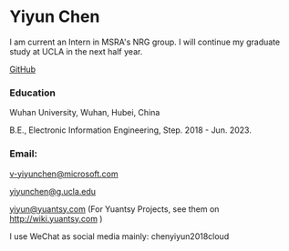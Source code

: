 # Yiyun Chen



I am current an Intern in MSRA's NRG group. I will continue my graduate study at UCLA in the next half year.

[GitHub](https://github.com/chenyiyun573) 

### Education

Wuhan University, Wuhan, Hubei, China

B.E., Electronic Information Engineering, Step. 2018 - Jun. 2023.

### Email:

v-yiyunchen@microsoft.com

yiyunchen@g.ucla.edu

yiyun@yuantsy.com (For Yuantsy Projects, see them on http://wiki.yuantsy.com ) 

I use WeChat as social media mainly: chenyiyun2018cloud





